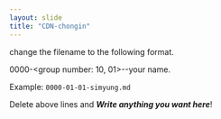 ```yaml
---
layout: slide
title: "CDN-chongin"
---
```


change the filename to the following format.

0000-<group number: 10, 01>-<member chongin>-your name.

Example: `0000-01-01-simyung.md`

Delete above lines and ***Write anything you want here***!

